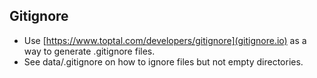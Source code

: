 ## Gitignore
* Use [https://www.toptal.com/developers/gitignore](gitignore.io) as a way to generate .gitignore files.  
* See data/.gitignore on how to ignore files but not empty directories.  
